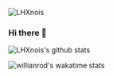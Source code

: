 ![LHXnois](https://count.getloli.com/get/@:LHXnois?theme=rule34)
### Hi there 👋

<!--
**LHXnois/LHXnois** is a ✨ _special_ ✨ repository because its `README.md` (this file) appears on your GitHub profile.

Here are some ideas to get you started:

- 🔭 I’m currently working on ...
- 🌱 I’m currently learning ...
- 👯 I’m looking to collaborate on ...
- 🤔 I’m looking for help with ...
- 💬 Ask me about ...
- 📫 How to reach me: ...
- 😄 Pronouns: ...
- ⚡ Fun fact: ...
-->
![LHXnois's github stats](https://github-readme-stats.vercel.app/api?username=LHXnois&show_icons=true&theme=tokyonight)

<!--![Top Langs](https://github-readme-stats.vercel.app/api/top-langs/?username=LHXnois&layout=compact)
-->
![willianrod's wakatime stats](https://github-readme-stats.vercel.app/api/wakatime?username=LHXnois&layout=compact)
